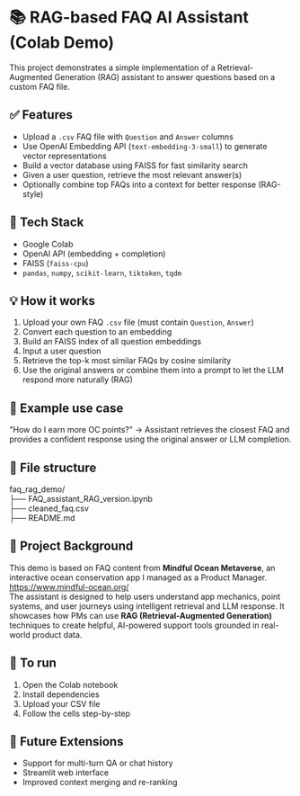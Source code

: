 # 📚 RAG-based FAQ AI Assistant (Colab Demo)

This project demonstrates a simple implementation of a Retrieval-Augmented Generation (RAG) assistant to answer questions based on a custom FAQ file.

## ✅ Features

- Upload a `.csv` FAQ file with `Question` and `Answer` columns
- Use OpenAI Embedding API (`text-embedding-3-small`) to generate vector representations
- Build a vector database using FAISS for fast similarity search
- Given a user question, retrieve the most relevant answer(s)
- Optionally combine top FAQs into a context for better response (RAG-style)

## 🧰 Tech Stack

- Google Colab
- OpenAI API (embedding + completion)
- FAISS (`faiss-cpu`)
- `pandas`, `numpy`, `scikit-learn`, `tiktoken`, `tqdm`

## 💡 How it works

1. Upload your own FAQ `.csv` file (must contain `Question`, `Answer`)
2. Convert each question to an embedding
3. Build an FAISS index of all question embeddings
4. Input a user question
5. Retrieve the top-k most similar FAQs by cosine similarity
6. Use the original answers or combine them into a prompt to let the LLM respond more naturally (RAG)

## 📌 Example use case

"How do I earn more OC points?" → Assistant retrieves the closest FAQ and provides a confident response using the original answer or LLM completion.

## 📁 File structure
faq_rag_demo/  
├── FAQ_assistant_RAG_version.ipynb  
├── cleaned_faq.csv  
├── README.md  

## 🌊 Project Background

This demo is based on FAQ content from **Mindful Ocean Metaverse**, an interactive ocean conservation app I managed as a Product Manager.  
https://www.mindful-ocean.org/  
The assistant is designed to help users understand app mechanics, point systems, and user journeys using intelligent retrieval and LLM response.
It showcases how PMs can use **RAG (Retrieval-Augmented Generation)** techniques to create helpful, AI-powered support tools grounded in real-world product data.

## 📎 To run

1. Open the Colab notebook
2. Install dependencies
3. Upload your CSV file
4. Follow the cells step-by-step

## 🚀 Future Extensions

- Support for multi-turn QA or chat history
- Streamlit web interface
- Improved context merging and re-ranking

